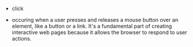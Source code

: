 * click
- occuring when a user presses and releases a mouse button over an element, like a button or a link. It's a fundamental part of creating interactive web pages because it allows the browser to respond to user actions.